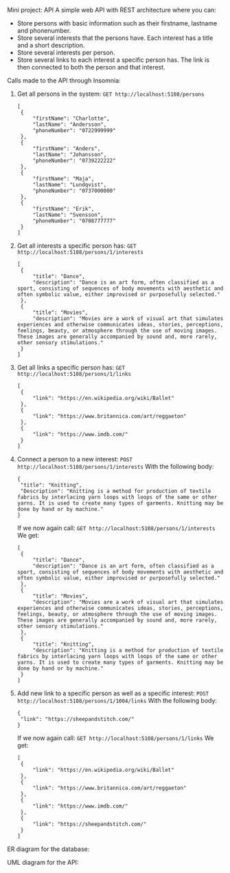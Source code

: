 Mini project: API
A simple web API with REST architecture where you can:
- Store persons with basic information such as their firstname, lastname and phonenumber.
- Store several interests that the persons have. Each interest has a title and a short description.
- Store several interests per person.
- Store several links to each interest a specific person has. The link is then connected to both the person and that interest.

Calls made to the API through Insomnia:
1. Get all persons in the system: `GET http://localhost:5108/persons`
   ```
   [
	{
		"firstName": "Charlotte",
		"lastName": "Andersson",
		"phoneNumber": "0722999999"
	},
	{
		"firstName": "Anders",
		"lastName": "Johansson",
		"phoneNumber": "0739222222"
	},
	{
		"firstName": "Maja",
		"lastName": "Lundqvist",
		"phoneNumber": "0737000000"
	},
	{
		"firstName": "Erik",
		"lastName": "Svensson",
		"phoneNumber": "0708777777"
	}
   ]
2. Get all interests a specific person has: `GET http://localhost:5108/persons/1/interests`
   ```
   [
	{
		"title": "Dance",
		"description": "Dance is an art form, often classified as a sport, consisting of sequences of body movements with aesthetic and often symbolic value, either improvised or purposefully selected."
	},
	{
		"title": "Movies",
		"description": "Movies are a work of visual art that simulates experiences and otherwise communicates ideas, stories, perceptions, feelings, beauty, or atmosphere through the use of moving images. These images are generally accompanied by sound and, more rarely, other sensory stimulations."
	}
   ]
   ```
3. Get all links a specific person has: `GET http://localhost:5108/persons/1/links`
   ```
   [
	{
		"link": "https://en.wikipedia.org/wiki/Ballet"
	},
	{
		"link": "https://www.britannica.com/art/reggaeton"
	},
	{
		"link": "https://www.imdb.com/"
	}
   ]
   ```
4. Connect a person to a new interest: `POST http://localhost:5108/persons/1/interests`
   With the following body:
   ```
   {
	"title": "Knitting",
	"Description": "Knitting is a method for production of textile fabrics by interlacing yarn loops with loops of the same or other yarns. It is used to create many types of garments. Knitting may be done by hand or by machine."
   }
   ```
   If we now again call: `GET http://localhost:5108/persons/1/interests`
   We get:
   ```
   [
	{
		"title": "Dance",
		"description": "Dance is an art form, often classified as a sport, consisting of sequences of body movements with aesthetic and often symbolic value, either improvised or purposefully selected."
	},
	{
		"title": "Movies",
		"description": "Movies are a work of visual art that simulates experiences and otherwise communicates ideas, stories, perceptions, feelings, beauty, or atmosphere through the use of moving images. These images are generally accompanied by sound and, more rarely, other sensory stimulations."
	},
	{
		"title": "Knitting",
		"description": "Knitting is a method for production of textile fabrics by interlacing yarn loops with loops of the same or other yarns. It is used to create many types of garments. Knitting may be done by hand or by machine."
	}
   ]
   ```
5. Add new link to a specific person as well as a specific interest: `POST http://localhost:5108/persons/1/1004/links`
   With the following body:
   ```
   {
	"link": "https://sheepandstitch.com/"
   }
   ```
   If we now again call: `GET http://localhost:5108/persons/1/links`
   We get:
   ```
   [
	{
		"link": "https://en.wikipedia.org/wiki/Ballet"
	},
	{
		"link": "https://www.britannica.com/art/reggaeton"
	},
	{
		"link": "https://www.imdb.com/"
	},
	{
		"link": "https://sheepandstitch.com/"
	}
   ]
   ```

ER diagram for the database:

UML diagram for the API:
